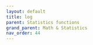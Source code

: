 ```yaml
---
layout: default
title: log
parent: Statistics functions
grand_parent: Math & Statistics
nav_order: 44
---
```


